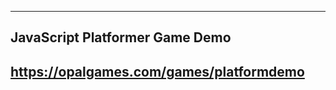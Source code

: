 ------------------------------------------------------------
JavaScript Platformer Game Demo
------------------------------------------------------------
https://opalgames.com/games/platformdemo
------------------------------------------------------------